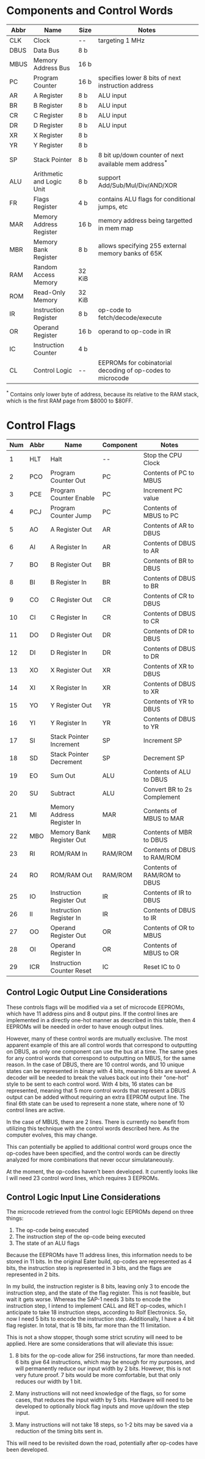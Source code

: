 # Components and Control Words

| Abbr | Name                          | Size   | Notes                                                           |
| ---- | ----------------------------- | ------ | --------------------------------------------------------------- |
| CLK  | Clock                         | --     | targeting 1 MHz                                                 |
| DBUS | Data Bus                      | 8 b    |                                                                 |
| MBUS | Memory Address Bus            | 16 b   |                                                                 |
| PC   | Program Counter               | 16 b   | specifies lower 8 bits of next instruction address              |
| AR   | A Register                    | 8 b    | ALU input                                                       |
| BR   | B Register                    | 8 b    | ALU input                                                       |
| CR   | C Register                    | 8 b    | ALU input                                                       |
| DR   | D Register                    | 8 b    | ALU input                                                       |
| XR   | X Register                    | 8 b    |                                                                 |
| YR   | Y Register                    | 8 b    |                                                                 |
| SP   | Stack Pointer                 | 8 b    | 8 bit up/down counter of next available mem address<sup>*</sup> |
| ALU  | Arithmetic and Logic Unit     | 8 b    | support Add/Sub/Mul/Div/AND/XOR                                 |    
| FR   | Flags Register                | 4 b    | contains ALU flags for conditional jumps, etc                   |
| MAR  | Memory Address Register       | 16 b   | memory address being targetted in mem map                       |
| MBR  | Memory Bank Register          | 8 b    | allows specifying 255 external memory banks of 65K              |
| RAM  | Random Access Memory          | 32 KiB |                                                                 |
| ROM  | Read-Only Memory              | 32 KiB |                                                                 |
| IR   | Instruction Register          | 8 b    | op-code to fetch/decode/execute                                 |
| OR   | Operand Register              | 16 b   | operand to op-code in IR                                        |
| IC   | Instruction Counter           | 4 b    |                                                                 |
| CL   | Control Logic                 | --     | EEPROMs for cobinatorial decoding of op-codes to microcode      |

<sup>*</sup> Contains only lower byte of address, because its relative to the RAM stack, which is the first RAM
page from $8000 to $80FF.

# Control Flags

| Num | Abbr | Name                       | Component | Notes                       |
| --- | ---- | -------------------------- | --------- | --------------------------- |
| 1   | HLT  | Halt                       | --        | Stop the CPU Clock          |
| 2   | PCO  | Program Counter Out        | PC        | Contents of PC to MBUS      |
| 3   | PCE  | Program Counter Enable     | PC        | Increment PC value          |
| 4   | PCJ  | Program Counter Jump       | PC        | Contents of MBUS to PC      |
| 5   | AO   | A Register Out             | AR        | Contents of AR to DBUS      |
| 6   | AI   | A Register In              | AR        | Contents of DBUS to AR      |
| 7   | BO   | B Register Out             | BR        | Contents of BR to DBUS      |
| 8   | BI   | B Register In              | BR        | Contents of DBUS to BR      |
| 9   | CO   | C Register Out             | CR        | Contents of CR to DBUS      |
| 10  | CI   | C Register In              | CR        | Contents of DBUS to CR      |
| 11  | DO   | D Register Out             | DR        | Contents of DR to DBUS      |
| 12  | DI   | D Register In              | DR        | Contents of DBUS to DR      |
| 13  | XO   | X Register Out             | XR        | Contents of XR to DBUS      |
| 14  | XI   | X Register In              | XR        | Contents of DBUS to XR      |
| 15  | YO   | Y Register Out             | YR        | Contents of YR to DBUS      |
| 16  | YI   | Y Register In              | YR        | Contents of DBUS to YR      |
| 17  | SI   | Stack Pointer Increment    | SP        | Increment SP                |
| 18  | SD   | Stack Pointer Decrement    | SP        | Decrement SP                |
| 19  | EO   | Sum Out                    | ALU       | Contents of ALU to DBUS     |
| 20  | SU   | Subtract                   | ALU       | Convert BR to 2s Complement |
| 21  | MI   | Memory Address Register In | MAR       | Contents of MBUS to MAR     |
| 22  | MBO  | Memory Bank Register Out   | MBR       | Contents of MBR to DBUS     |
| 23  | RI   | ROM/RAM In                 | RAM/ROM   | Contents of DBUS to RAM/ROM |
| 24  | RO   | ROM/RAM Out                | RAM/ROM   | Contents of RAM/ROM to DBUS |
| 25  | IO   | Instruction Register Out   | IR        | Contents of IR to DBUS      |
| 26  | II   | Instruction Register In    | IR        | Contents of DBUS to IR      |
| 27  | OO   | Operand Register Out       | OR        | Contents of OR to MBUS      |
| 28  | OI   | Operand Register In        | OR        | Contents of MBUS to OR      |
| 29  | ICR  | Instruction Counter Reset  | IC        | Reset IC to 0               |

## Control Logic Output Line Considerations

These controls flags will be modified via a set of microcode EEPROMs, which have 11 address pins and 8 output pins.
If the control lines are implemented in a directly one-hot manner as described in this table, then 4 EEPROMs will be
needed in order to have enough output lines.

However, many of these control words are mutually exclusive. The most apparent
example of this are all control words that correspond to outputting on DBUS, as only one component can use the bus at a time. The same goes for any control words that correspond to outputting on MBUS, for the same reason. In the case of DBUS, there are 10 control words, and 10 unique states can be represented in binary with 4 bits, meaning 6 bits are saved. A decoder will be needed
to break the values back out into their "one-hot" style to be sent to each control word. With 4 bits, 16 states can be represented, meaning that 5 more control words that represent a DBUS output can be added without requiring an extra EEPROM output line. The final 6th state can be used to represent a none state, where none of 10 control lines are active.

In the case of MBUS, there are 2 lines. There is currently no benefit from utilizing this technique with the control words described here. As the computer evolves, this may change.

This can potentially be applied to additional control word groups once the op-codes have been specified, and the control words can be directly analyzed for more combinations that never occur simulataneously.

At the moment, the op-codes haven't been developed. It currently looks like I will need 23 control word lines, which requires 3 EEPROMs.

## Control Logic Input Line Considerations

The microcode retrieved from the control logic EEPROMs depend on three things:

1. The op-code being executed
2. The instruction step of the op-code being executed
3. The state of an ALU flags

Because the EEPROMs have 11 address lines, this information needs to be stored in 11 bits. In the original Eater build, op-codes are represented as 4 bits, the instruction step is represented in 3 bits, and the flags are represented in 2 bits.

In my build, the instruction register is 8 bits, leaving only 3 to encode the instruction step, and the state of the flag register. This is not feasible, but wait it gets worse. Whereas the SAP-1 needs 3 bits to encode the instruction step, I intend to
implement CALL and RET op-codes, which I anticipate to take 18 instruction steps, according to Rolf Electronics. So, now I need 5 bits to encode the instruction step. Additionally, I have a 4 bit flag register. In total, that is 18 bits, far more than the 11 limitation.

This is not a show stopper, though some strict scrutiny will need to be applied. Here are some considerations that will alleviate this issue:

1. 8 bits for the op-code allow for 256 instructions, far more than needed. 6 bits give 64 instructions, which may be enough for my purposes, and will permanently reduce our input width by 2 bits. However, this is not very future proof. 7 bits would be more comfortable, but that only reduces our width by 1 bit.

2. Many instructions will not need knowledge of the flags, so for some cases, that reduces the input width by 5 bits. Hardware will need to be developed to optionally block flag inputs and move up/down the step input.

3. Many instructions will not take 18 steps, so 1-2 bits may be saved via a reduction of the timing bits sent in.

This will need to be revisited down the road, potentially after op-codes have been developed.